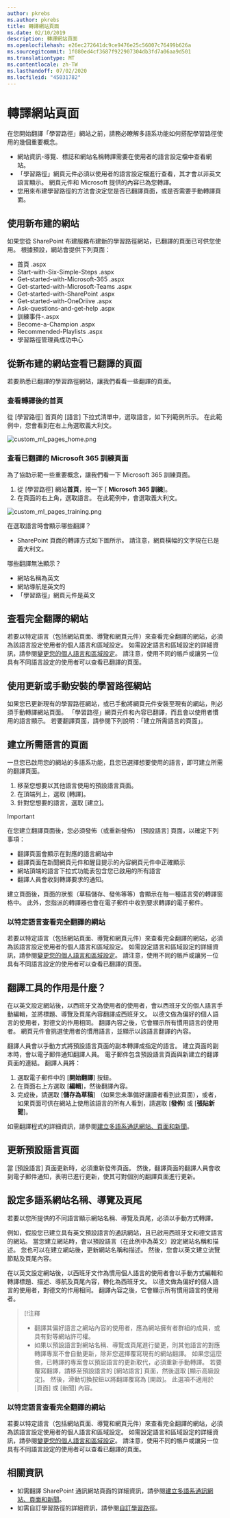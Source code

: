 ```yaml
---
author: pkrebs
ms.author: pkrebs
title: 轉譯網站頁面
ms.date: 02/10/2019
description: 轉譯網站頁面
ms.openlocfilehash: e26ec272641dc9ce9476e25c56007c76499b626a
ms.sourcegitcommit: 1f080ed4cf3687f922907304db3fd7a06aa9d501
ms.translationtype: MT
ms.contentlocale: zh-TW
ms.lasthandoff: 07/02/2020
ms.locfileid: "45031782"
---
```

# <a name="translate-site-pages"></a>轉譯網站頁面
在您開始翻譯「學習路徑」網站之前，請務必瞭解多語系功能如何搭配學習路徑使用的幾個重要概念。 
- 網站資訊-導覽、標誌和網站名稱轉譯需要在使用者的語言設定檔中查看網站。  
- 「學習路徑」網頁元件必須以使用者的語言設定檔進行查看，其才會以非英文語言顯示。 網頁元件和 Microsoft 提供的內容已為您轉譯。
- 您用來布建學習路徑的方法會決定您是否已翻譯頁面，或是否需要手動轉譯頁面。 

## <a name="working-with-a-newly-provisioned-site"></a>使用新布建的網站
如果您從 SharePoint 布建服務布建新的學習路徑網站，已翻譯的頁面已可供您使用。 根據預設，網站會提供下列頁面：

- 首頁 .aspx
- Start-with-Six-Simple-Steps .aspx
- Get-started-with-Microsoft-365 .aspx
- Get-started-with-Microsoft-Teams .aspx
- Get-started-with-SharePoint .aspx
- Get-started-with-OneDriive .aspx
- Ask-questions-and-get-help .aspx
- 訓練事件-.aspx
- Become-a-Champion .aspx
- Recommended-Playlists .aspx
- 學習路徑管理員成功中心

## <a name="view-translated-pages-from-the-newly-provisioned-site"></a>從新布建的網站查看已翻譯的頁面
若要熟悉已翻譯的學習路徑網站，讓我們看看一些翻譯的頁面。

### <a name="view-the-translated-home-page"></a>查看轉譯後的首頁
從 [學習路徑] 首頁的 [語言] 下拉式清單中，選取語言，如下列範例所示。 在此範例中，您會看到在右上角選取義大利文。

![custom_ml_pages_home.png](media/custom_ml_pages_home.png)

### <a name="view-the-translated-microsoft-365-training-page"></a>查看已翻譯的 Microsoft 365 訓練頁面
為了協助示範一些重要概念，讓我們看一下 Microsoft 365 訓練頁面。 

1. 從 [學習路徑] 網站**首頁**，按一下 [ **Microsoft 365 訓練**]。
2. 在頁面的右上角，選取語言。 在此範例中，會選取義大利文。

![custom_ml_pages_training.png](media/custom_ml_pages_training.png)

在選取語言時會顯示哪些翻譯？
- SharePoint 頁面的轉譯方式如下圖所示。 請注意，網頁橫幅的文字現在已是義大利文。

哪些翻譯無法顯示？
- 網站名稱為英文
- 網站導航是英文的
- 「學習路徑」網頁元件是英文

## <a name="view-the-fully-translated-site"></a>查看完全翻譯的網站 
若要以特定語言（包括網站頁面、導覽和網頁元件）來查看完全翻譯的網站，必須為該語言設定使用者的個人語言和區域設定。 如需設定語言和區域設定的詳細資訊，請參閱[變更您的個人語言和區域設定](https://support.microsoft.com/en-us/office/change-your-personal-language-and-region-settings-caa1fccc-bcdb-42f3-9e5b-45957647ffd7)。 請注意，使用不同的帳戶或讓另一位具有不同語言設定的使用者可以查看已翻譯的頁面。 

## <a name="working-with-an-updated-or-manually-installed-learning-pathways-site"></a>使用更新或手動安裝的學習路徑網站
如果您已更新現有的學習路徑網站，或已手動將網頁元件安裝至現有的網站，則必須手動轉譯網站頁面。 「學習路徑」網頁元件和內容已翻譯，而且會以使用者慣用的語言顯示。 若要翻譯頁面，請參閱下列說明：「建立所需語言的頁面」。 

## <a name="create-pages-for-the-languages-you-want"></a>建立所需語言的頁面
一旦您已啟用您的網站的多語系功能，且您已選擇想要使用的語言，即可建立所需的翻譯頁面。 

1. 移至您想要以其他語言使用的預設語言頁面。
2. 在頂端列上，選取 [轉譯]。
3. 針對您想要的語言，選取 [建立]。

> [!IMPORTANT]
> 在您建立翻譯頁面後，您必須發佈（或重新發佈） [預設語言] 頁面，以確定下列事項：
>- 翻譯頁面會顯示在對應的語言網站中
>- 翻譯頁面在新聞網頁元件和醒目提示的內容網頁元件中正確顯示
>- 網站頂端的語言下拉式功能表包含您已啟用的所有語言
>- 翻譯人員會收到轉譯要求的通知。

建立頁面後，頁面的狀態（草稿儲存、發佈等等）會顯示在每一種語言旁的轉譯窗格中。 此外，您指派的轉譯器也會在電子郵件中收到要求轉譯的電子郵件。

### <a name="view-the-fully-translated-site-in-a-specific-language"></a>以特定語言查看完全翻譯的網站
若要以特定語言（包括網站頁面、導覽和網頁元件）來查看完全翻譯的網站，必須為該語言設定使用者的個人語言和區域設定。 如需設定語言和區域設定的詳細資訊，請參閱[變更您的個人語言和區域設定](https://support.microsoft.com/en-us/office/change-your-personal-language-and-region-settings-caa1fccc-bcdb-42f3-9e5b-45957647ffd7)。 請注意，使用不同的帳戶或讓另一位具有不同語言設定的使用者可以查看已翻譯的頁面。

## <a name="what-does-a-translator-do"></a>翻譯工具的作用是什麼？
 在以英文設定網站後，以西班牙文為使用者的使用者，會以西班牙文的個人語言手動編輯，並將標題、導覽及頁尾內容翻譯成西班牙文。 以德文做為偏好的個人語言的使用者，對德文的作用相同。 翻譯內容之後，它會顯示所有慣用語言的使用者。 網頁元件會挑選使用者的慣用語言，並顯示以該語言翻譯的內容。 

翻譯人員會以手動方式將預設語言頁面的副本轉譯成指定的語言。 建立頁面的副本時，會以電子郵件通知翻譯人員。 電子郵件包含預設語言頁面與新建立的翻譯頁面的連結。 翻譯人員將：
1. 選取電子郵件中的 [**開始翻譯**] 按鈕。
2. 在頁面右上方選取 [**編輯**]，然後翻譯內容。
3. 完成後，請選取 [**儲存為草稿**] （如果您未準備好讓讀者看到此頁面），或者，如果頁面可供在網站上使用該語言的所有人看到，請選取 [**發佈**] 或 [**張貼新聞**]。

如需翻譯程式的詳細資訊，請參閱[建立多語系通訊網站、頁面和新聞](https://support.office.com/en-us/article/2bb7d610-5453-41c6-a0e8-6f40b3ed750c)。 

## <a name="updating-the-default-language-page"></a>更新預設語言頁面
當 [預設語言] 頁面更新時，必須重新發佈頁面。 然後，翻譯頁面的翻譯人員會收到電子郵件通知，表明已進行更新，使其可對個別的翻譯頁面進行更新。

## <a name="set-up-a-multilingual-site-name-navigation-and-footer"></a>設定多語系網站名稱、導覽及頁尾
若要以您所提供的不同語言顯示網站名稱、導覽及頁尾，必須以手動方式轉譯。

例如，假設您已建立具有英文預設語言的通訊網站，且已啟用西班牙文和德文語言的網站。 當您建立網站時，會以預設語言（在此例中為英文）設定網站名稱和描述。 您也可以在建立網站後，更新網站名稱和描述。 然後，您會以英文建立流覽節點及頁尾內容。

在以英文設定網站後，以西班牙文作為慣用個人語言的使用者會以手動方式編輯和轉譯標題、描述、導航及頁尾內容，轉化為西班牙文。 以德文做為偏好的個人語言的使用者，對德文的作用相同。 翻譯內容之後，它會顯示所有慣用語言的使用者。 

> [!注釋
>- 翻譯其偏好語言之網站內容的使用者，應為網站擁有者群組的成員，或具有對等網站許可權。
>- 如果以預設語言對網站名稱、導覽或頁尾進行變更，則其他語言的對應轉譯專案不會自動更新，除非您選擇覆寫現有的網站翻譯。 如果您這麼做，已轉譯的專案會以預設語言的更新取代，必須重新手動轉譯。 若要覆寫翻譯，請移至預設語言的 [網站語言] 頁面，然後選取 [顯示高級設定]。 然後，滑動切換按鈕以將翻譯覆寫為 [開啟]。 此選項不適用於 [頁面] 或 [新聞] 內容。

### <a name="to-view-the-fully-translated-site-in-a-specific-language"></a>以特定語言查看完全翻譯的網站
若要以特定語言（包括網站頁面、導覽和網頁元件）來查看完全翻譯的網站，必須為該語言設定使用者的個人語言和區域設定。 如需設定語言和區域設定的詳細資訊，請參閱[變更您的個人語言和區域設定](https://support.microsoft.com/en-us/office/change-your-personal-language-and-region-settings-caa1fccc-bcdb-42f3-9e5b-45957647ffd7)。 請注意，使用不同的帳戶或讓另一位具有不同語言設定的使用者可以查看已翻譯的頁面。

## <a name="for-more-information"></a>相關資訊
- 如需翻譯 SharePoint 通訊網站頁面的詳細資訊，請參閱[建立多語系通訊網站、頁面和新聞](https://support.office.com/en-us/article/2bb7d610-5453-41c6-a0e8-6f40b3ed750c)。
- 如需自訂學習路徑的詳細資訊，請參閱[自訂學習路徑](custom_overview.md)。  
